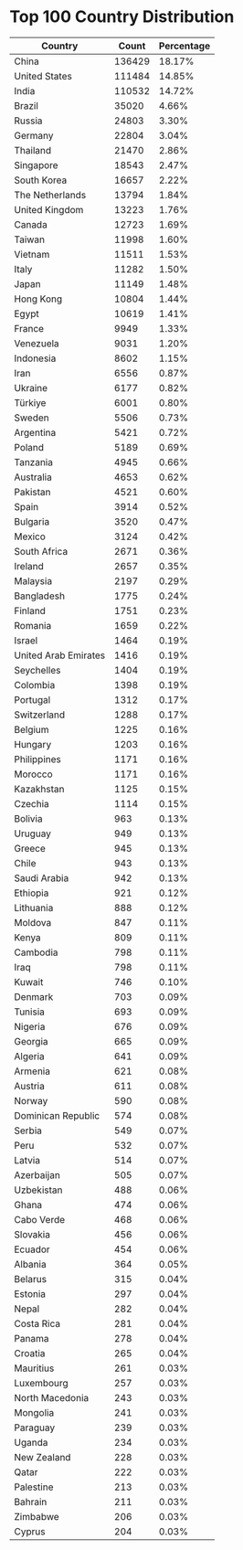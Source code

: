 # Top 100 Country Distribution
| Country | Count | Percentage |
|----|----|----|
| China | 136429 | 18.17% |
| United States | 111484 | 14.85% |
| India | 110532 | 14.72% |
| Brazil | 35020 | 4.66% |
| Russia | 24803 | 3.30% |
| Germany | 22804 | 3.04% |
| Thailand | 21470 | 2.86% |
| Singapore | 18543 | 2.47% |
| South Korea | 16657 | 2.22% |
| The Netherlands | 13794 | 1.84% |
| United Kingdom | 13223 | 1.76% |
| Canada | 12723 | 1.69% |
| Taiwan | 11998 | 1.60% |
| Vietnam | 11511 | 1.53% |
| Italy | 11282 | 1.50% |
| Japan | 11149 | 1.48% |
| Hong Kong | 10804 | 1.44% |
| Egypt | 10619 | 1.41% |
| France | 9949 | 1.33% |
| Venezuela | 9031 | 1.20% |
| Indonesia | 8602 | 1.15% |
| Iran | 6556 | 0.87% |
| Ukraine | 6177 | 0.82% |
| Türkiye | 6001 | 0.80% |
| Sweden | 5506 | 0.73% |
| Argentina | 5421 | 0.72% |
| Poland | 5189 | 0.69% |
| Tanzania | 4945 | 0.66% |
| Australia | 4653 | 0.62% |
| Pakistan | 4521 | 0.60% |
| Spain | 3914 | 0.52% |
| Bulgaria | 3520 | 0.47% |
| Mexico | 3124 | 0.42% |
| South Africa | 2671 | 0.36% |
| Ireland | 2657 | 0.35% |
| Malaysia | 2197 | 0.29% |
| Bangladesh | 1775 | 0.24% |
| Finland | 1751 | 0.23% |
| Romania | 1659 | 0.22% |
| Israel | 1464 | 0.19% |
| United Arab Emirates | 1416 | 0.19% |
| Seychelles | 1404 | 0.19% |
| Colombia | 1398 | 0.19% |
| Portugal | 1312 | 0.17% |
| Switzerland | 1288 | 0.17% |
| Belgium | 1225 | 0.16% |
| Hungary | 1203 | 0.16% |
| Philippines | 1171 | 0.16% |
| Morocco | 1171 | 0.16% |
| Kazakhstan | 1125 | 0.15% |
| Czechia | 1114 | 0.15% |
| Bolivia | 963 | 0.13% |
| Uruguay | 949 | 0.13% |
| Greece | 945 | 0.13% |
| Chile | 943 | 0.13% |
| Saudi Arabia | 942 | 0.13% |
| Ethiopia | 921 | 0.12% |
| Lithuania | 888 | 0.12% |
| Moldova | 847 | 0.11% |
| Kenya | 809 | 0.11% |
| Cambodia | 798 | 0.11% |
| Iraq | 798 | 0.11% |
| Kuwait | 746 | 0.10% |
| Denmark | 703 | 0.09% |
| Tunisia | 693 | 0.09% |
| Nigeria | 676 | 0.09% |
| Georgia | 665 | 0.09% |
| Algeria | 641 | 0.09% |
| Armenia | 621 | 0.08% |
| Austria | 611 | 0.08% |
| Norway | 590 | 0.08% |
| Dominican Republic | 574 | 0.08% |
| Serbia | 549 | 0.07% |
| Peru | 532 | 0.07% |
| Latvia | 514 | 0.07% |
| Azerbaijan | 505 | 0.07% |
| Uzbekistan | 488 | 0.06% |
| Ghana | 474 | 0.06% |
| Cabo Verde | 468 | 0.06% |
| Slovakia | 456 | 0.06% |
| Ecuador | 454 | 0.06% |
| Albania | 364 | 0.05% |
| Belarus | 315 | 0.04% |
| Estonia | 297 | 0.04% |
| Nepal | 282 | 0.04% |
| Costa Rica | 281 | 0.04% |
| Panama | 278 | 0.04% |
| Croatia | 265 | 0.04% |
| Mauritius | 261 | 0.03% |
| Luxembourg | 257 | 0.03% |
| North Macedonia | 243 | 0.03% |
| Mongolia | 241 | 0.03% |
| Paraguay | 239 | 0.03% |
| Uganda | 234 | 0.03% |
| New Zealand | 228 | 0.03% |
| Qatar | 222 | 0.03% |
| Palestine | 213 | 0.03% |
| Bahrain | 211 | 0.03% |
| Zimbabwe | 206 | 0.03% |
| Cyprus | 204 | 0.03% |
